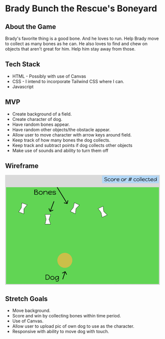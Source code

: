 # Brady Bunch the Rescue's Boneyard
## About the Game 

Brady's favorite thing is a good bone. And he loves to run. Help Brady move to collect as many bones as he can. He also loves to find and chew on objects that aren't great for him. Help him stay away from those. 

## Tech Stack
- HTML - Possibly with use of Canvas
- CSS - I intend to incorporate Tailwind CSS where I can. 
- Javascript
## MVP
- Create background of a field.
- Create character of dog.
- Have random bones appear.
- Have random other objects/the obstacle appear.
- Allow user to move character with arrow keys around field. 
- Keep track of how many bones the dog collects.
- Keep track and subtract points if dog collects other objects
- Make use of sounds and ability to turn them off

## Wireframe 
![Boneyard wireframe](boneyard-wireframe.png)

## Stretch Goals
- Move background.
- Score and win by collecting bones within time period.
- Use of Canvas.
- Allow user to upload pic of own dog to use as the character.
- Responsive with ability to move dog with touch.   




